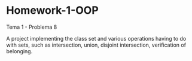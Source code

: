 # Homework-1-OOP
Tema 1 - Problema 8

A project implementing the class set and various operations having to do with sets, such as intersection, union, disjoint intersection, verification of belonging.
